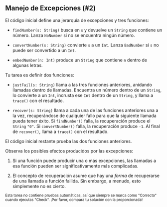 ## Manejo de Excepciones (#2)

El código inicial define una jerarquía de excepciones y tres funciones:

- `findNumber(s: String)` busca en `s` y devuelve un `String` que contiene un
  número. Lanza `NoNumber` si no se encuentra ningún número.

- `convertNumber(s: String)` convierte `s` a un `Int`. Lanza `BadNumber` si
  `s` no puede ser convertido a un `Int`.

- `embedNumber(n: Int)` produce un `String` que contiene `n` dentro de algunas letras.

Tu tarea es definir dos funciones:

- `justFail(s: String)` llama a las tres funciones anteriores, anidando llamadas
  dentro de llamadas. Encuentra un número dentro de un `String`, lo convierte a
  un `Int`, incrusta ese `Int` dentro de un `String`, y llama a `trace()` con el resultado.

- `recover(s: String)` llama a cada una de las funciones anteriores una a la vez,
  recuperándose de cualquier fallo para que la siguiente llamada pueda tener éxito.
  Si `findNumber()` falla, la recuperación produce el `String` `"0"`. Si
  `convertNumber()` falla, la recuperación produce `-1`. Al final de
  `recover()`, llama a `trace()` con el resultado.

El código inicial restante prueba las dos funciones anteriores.

Observa los posibles efectos producidos por las excepciones:

1. Si una función puede producir una o más excepciones, las llamadas a esa función
   pueden ser significativamente más complicadas.

2. El concepto de recuperación asume que hay una *forma* de recuperarse de una
   llamada a función fallida. Sin embargo, a menudo, esto simplemente no es cierto.

<sub> Esta tarea no contiene pruebas automáticas,
así que siempre se marca como "Correcto" cuando ejecutas "Check".
¡Por favor, compara tu solución con la proporcionada! </sub>